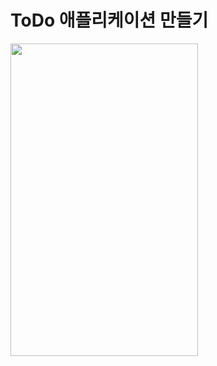 ToDo 애플리케이션 만들기
===========
<img src="https://user-images.githubusercontent.com/55949986/204124765-787e6d59-21cf-4d8d-96b8-4cbf7a4427aa.gif" width="300" height="500"/>
